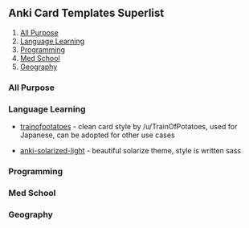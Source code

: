 ## Anki Card Templates Superlist

1. [All Purpose](#All+Purpose)
2. [Language Learning](#Language+Learning)
3. [Programming](#Programming)
4. [Med School](#Med+School)
5. [Geography](#Geography)

### All Purpose 

### Language Learning

* [trainofpotatoes](https://www.reddit.com/r/Anki/comments/4n6cbf/does_anyone_have_a_goodlooking_anki_css_template/) - clean card style by /u/TrainOfPotatoes, used for Japanese, can be adopted for other use cases

<blockquote class="imgur-embed-pub" lang="en" data-id="a/EL4lb"><a href="//imgur.com/EL4lb"></a></blockquote><script async src="//s.imgur.com/min/embed.js" charset="utf-8"></script>

* [anki-solarized-light](https://github.com/NSBum/anki-themes) - beautiful solarize theme, style is written sass

### Programming


### Med School


### Geography
